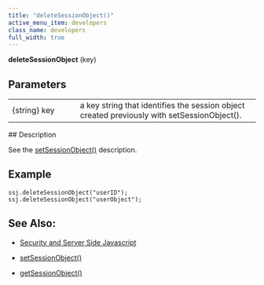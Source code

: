 ```yaml
---
title: "deleteSessionObject()"
active_menu_item: developers
class_name: developers
full_width: true
---
```



**deleteSessionObject** (key)

## Parameters

<table>
<tr>
<td width="165">
{string} key

</td>
<td width="27">
</td>
<td width="688">
a key string that identifies the session object created previously with setSessionObject().

</td>
</tr>
</table>
## Description

See the [setSessionObject()](setsessionobject.htm) description.

## Example

    ssj.deleteSessionObject("userID");
    ssj.deleteSessionObject("userObject");
   

## See Also:

 - [Security and Server Side Javascript](../../../server-side-scripting-overview/writing-secure-code)

 - [setSessionObject()](setsessionobject.htm)

 - [getSessionObject()](getsessionobject.htm)

